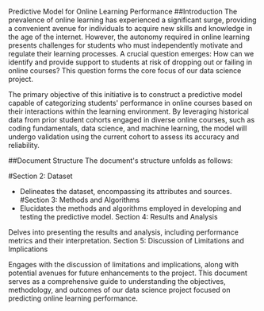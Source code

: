 Predictive Model for Online Learning Performance
##Introduction
The prevalence of online learning has experienced a significant surge, providing a convenient avenue for individuals to acquire new skills and knowledge in the age of the internet. However, the autonomy required in online learning presents challenges for students who must independently motivate and regulate their learning processes. A crucial question emerges: How can we identify and provide support to students at risk of dropping out or failing in online courses? This question forms the core focus of our data science project.

The primary objective of this initiative is to construct a predictive model capable of categorizing students' performance in online courses based on their interactions within the learning environment. By leveraging historical data from prior student cohorts engaged in diverse online courses, such as coding fundamentals, data science, and machine learning, the model will undergo validation using the current cohort to assess its accuracy and reliability.

##Document Structure
The document's structure unfolds as follows:

#Section 2: Dataset
* Delineates the dataset, encompassing its attributes and sources.
#Section 3: Methods and Algorithms
* Elucidates the methods and algorithms employed in developing and testing the predictive model.
Section 4: Results and Analysis

Delves into presenting the results and analysis, including performance metrics and their interpretation.
Section 5: Discussion of Limitations and Implications

Engages with the discussion of limitations and implications, along with potential avenues for future enhancements to the project.
This document serves as a comprehensive guide to understanding the objectives, methodology, and outcomes of our data science project focused on predicting online learning performance.
